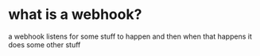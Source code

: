 <a name = "what-is-a-webhook"></a>
# what is a webhook?

a webhook listens for some stuff to happen and then when that happens it does some other stuff